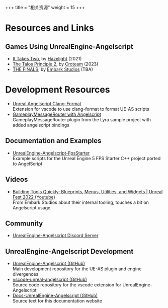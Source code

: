 +++
title = "相关资源"
weight = 15
+++

# Resources and Links
## Games Using UnrealEngine-Angelscript
* [It Takes Two](https://www.ea.com/games/it-takes-two), by [Hazelight](https://hazelight.se) (2021)
* [The Talos Principle 2](https://www.thetalosprinciple.com/), by [Croteam](http://www.croteam.com/) (2023)
* [THE FINALS](https://www.reachthefinals.com/), by [Embark Studios](https://www.embark-studios.com/) (TBA)

# Development Resources
* [Unreal Angelscript Clang-Format](https://marketplace.visualstudio.com/items?itemName=Hazelight.unreal-angelscript-clang-format)  
  Extension for vscode to use clang-format to format UE-AS scripts
* [GameplayMessageRouter with Angelscript](https://github.com/IncantaUnreal/GameplayMessageRouter)  
  GameplayMessageRouter plugin from the Lyra sample project with added angelscript bindings

## Documentation and Examples
* [UnrealEngine-Angelscript-FpsStarter](https://github.com/zuru33/UnrealEngine-Angelscript-FpsStarter)  
  Example scripts for the Unreal Engine 5 FPS Starter C++ project ported to AngelScript

## Videos
* [Building Tools Quickly: Blueprints, Menus, Utilities, and Widgets | Unreal Fest 2022 (Youtube)](https://www.youtube.com/watch?v=wJqOn88cU7o)  
  From Embark Studios about their internal tooling, touches a bit on Angelscript usage

## Community
* [UnrealEngine-Angelscript Discord Server](https://discord.gg/39wmC2e)

## UnrealEngine-Angelscript Development
* [UnrealEngine-Angelscript (GitHub)](https://github.com/Hazelight/UnrealEngine-Angelscript/tree/angelscript-master)  
  Main development repository for the UE-AS plugin and engine divergences
* [vscode-unreal-angelscript (GitHub)](https://github.com/Hazelight/vscode-unreal-angelscript)  
  Source code repository for the vscode extension for UnrealEngine-Angelscript
* [Docs-UnrealEngine-Angelscript (GitHub)](https://github.com/Hazelight/Docs-UnrealEngine-Angelscript)  
  Source text for this documentation website